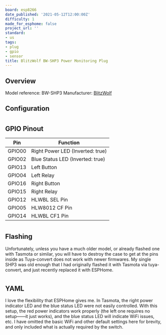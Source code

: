 ```yaml
---
board: esp8266
date_published: '2021-05-12T12:00:00Z'
difficulty: 1
made_for_esphome: false
project_url: ''
standard:
- us
tags:
- plug
- gpio
- sensor
title: BlitzWolf BW-SHP3 Power Monitoring Plug
---
```


## Overview

Model reference: BW-SHP3
Manufacturer: [BlitzWolf](https://www.blitzwolf.com/1200W-US-Dual-WIFI-Smart-Socket-p-294.html)

## Configuration

#

## GPIO Pinout

| Pin    | Function                         |
|--------|----------------------------------|
| GPIO00 | Right Power LED (Inverted: true) |
| GPIO02 | Blue Status LED (Inverted: true) |
| GPIO13 | Left Button                      |
| GPIO04 | Left Relay                       |
| GPIO16 | Right Button                     |
| GPIO15 | Right Relay                      |
| GPIO12 | HLWBL SEL Pin                    |
| GPIO05 | HLW8012 CF Pin                   |
| GPIO14 | HLWBL CF1 Pin                    |
#

## Flashing

Unfortunately, unless you have a much older model, or already flashed one with Tasmota or similar,
you will have to destroy the case to get at the pins inside as Tuya-convert does not work with newer
firmwares. My single SHP3 was old enough that I had originally flashed it with Tasmota via tuya-convert,
and just recently replaced it with ESPHome.
#

## YAML

I love the flexibility that ESPHome gives me. In Tasmota, the right power indicator LED and the
blue status LED were not easily controlled. With this setup, the red power indicators work
properly (the left one requires no setup——it just works), and the blue status LED will indicate
WiFi issues, etc.
I have omitted the basic WiFi and other default settings here for brevity, and only included
what is actually required by the switch.